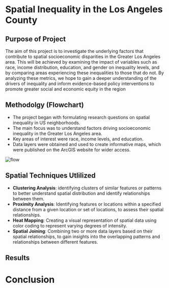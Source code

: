 # Spatial Inequality in the Los Angeles County

## Purpose of Project
The aim of this project is to investigate the underlying factors that contribute to spatial socioeconomic disparities in the Greater Los Angeles area. This will be achieved by examining the impact of variables such as race, income distribution, education, and gender on inequality levels, and by comparing areas experiencing these inequalities to those that do not. By analyzing these metrics, we hope to gain a deeper understanding of the drivers of inequality and inform evidence-based policy interventions to promote greater social and economic equity in the region  

## Methodolgy (Flowchart)
- The project began with formulating research questions on spatial inequality in US neighborhoods.
- The main focus was to understand factors driving socioeconomic inequality in the Greater Los Angeles area. 
- Key areas of interest were race, income levels, and education.
- Data layers were obtained and used to create informative maps, which were published on the ArcGIS website for wider access.

![flow](https://user-images.githubusercontent.com/129364286/229712324-216e3920-d431-4928-a471-92ca067df7e6.png)

## Spatial Techniques Utlilized
- **Clustering Analysis**: identifying clusters of similar features or patterns to better understand spatial distribution and identify relationships between them.
- **Proximity Analysis**: Identifying features or locations within a specified distance from a given location or set of locations, to assess their spatial relationships.
- **Heat Mapping**: Creating a visual representation of spatial data using color coding to represent varying degrees of intensity.
- **Spatial Joining**: Combining two or more data layers based on their spatial relationships, to gain insights into the overlapping patterns and relationships between different features.


## Results 




# Conclusion
